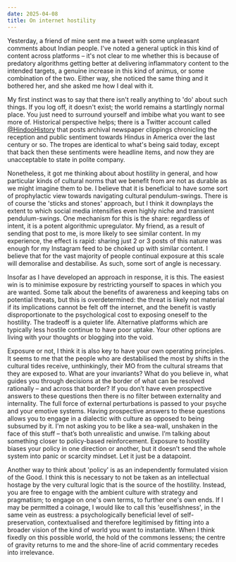 ```yaml
---
date: 2025-04-08
title: On internet hostility
---
```

Yesterday, a friend of mine sent me a tweet with some unpleasant comments about Indian people. I've noted a general uptick in this kind of content across platforms – it's not clear to me whether this is because of predatory algorithms getting better at delivering inflammatory content to the intended targets, a genuine increase in this kind of animus, or some combination of the two. Either way, she noticed the same thing and it bothered her, and she asked me how I deal with it.

My first instinct was to say that there isn't really anything to 'do' about such things. If you log off, it doesn't exist; the world remains a startlingly normal place. You just need to surround yourself and imbibe what you want to see more of. Historical perspective helps; there is a Twitter account called [@HindooHistory](https://xcancel.com/HindooHistory) that posts archival newspaper clippings chronicling the reception and public sentiment towards Hindus in America over the last century or so. The tropes are identical to what's being said today, except that back then these sentiments were headline items, and now they are unacceptable to state in polite company.

Nonetheless, it got me thinking about about hostility in general, and how particular kinds of cultural norms that we benefit from are not as durable as we might imagine them to be. I believe that it is beneficial to have some sort of prophylactic view towards navigating cultural pendulum-swings. There is of course the 'sticks and stones' approach, but I think it downplays the extent to which social media intensifies even highly niche and transient pendulum-swings. One mechanism for this is the share: regardless of intent, it is a potent algorithmic upregulator. My friend, as a result of sending that post to me, is more likely to see similar content. In my experience, the effect is rapid: sharing just 2 or 3 posts of this nature was enough for my Instagram feed to be choked up with similar content. I believe that for the vast majority of people continual exposure at this scale will demoralise and destabilise. As such, some sort of angle is necessary.

Insofar as I have developed an approach in response, it is this. The easiest win is to minimise exposure by restricting yourself to spaces in which you are wanted. Some talk about the benefits of awareness and keeping tabs on potential threats, but this is overdetermined: the threat is likely not material if its implications cannot be felt off the internet, and the benefit is vastly disproportionate to the psychological cost to exposing oneself to the hostility. The tradeoff is a quieter life. Alternative platforms which are typically less hostile continue to have poor uptake. Your other options are living with your thoughts or blogging into the void.

Exposure or not, I think it is also key to have your own operating principles. It seems to me that the people who are destabilised the most by shifts in the cultural tides receive, unthinkingly, their MO from the cultural streams that they are exposed to. What are your invariants? What do you believe in, what guides you through decisions at the border of what can be resolved rationally – and across that border? If you don’t have even prospective answers to these questions then there is no filter between externality and internality. The full force of external perturbations is passed to your psyche and your emotive systems. Having prospective answers to these questions allows you to engage in a dialectic with culture as opposed to being subsumed by it. I'm not asking you to be like a sea-wall, unshaken in the face of this stuff – that’s both unrealistic and unwise. I’m talking about something closer to policy-based reinforcement. Exposure to hostility biases your policy in one direction or another, but it doesn’t send the whole system into panic or scarcity mindset. Let it just be a datapoint.

Another way to think about 'policy' is as an independently formulated vision of the Good. I think this is necessary to not be taken as an intellectual hostage by the very cultural logic that is the source of the hostility. Instead, you are free to engage with the ambient culture with strategy and pragmatism; to engage on one's own terms, to further one's own ends. If I may be permitted a coinage, I would like to call this 'euselfishness', in the same vein as eustress: a psychologically beneficial level of self-preservation, contextualised and therefore legitimised by fitting into a broader vision of the kind of world you want to instantiate. When I think fixedly on this possible world, the hold of the commons lessens; the centre of gravity returns to me and the shore-line of acrid commentary recedes into irrelevance.